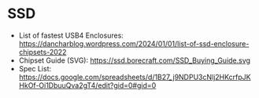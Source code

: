 # SSD
- List of fastest USB4 Enclosures: https://dancharblog.wordpress.com/2024/01/01/list-of-ssd-enclosure-chipsets-2022
- Chipset Guide (SVG): https://ssd.borecraft.com/SSD_Buying_Guide.svg
- Spec List: https://docs.google.com/spreadsheets/d/1B27_j9NDPU3cNlj2HKcrfpJKHkOf-Oi1DbuuQva2gT4/edit?gid=0#gid=0
